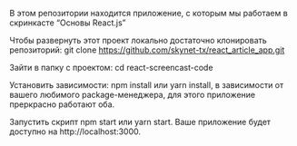 В этом репозитории находится приложение, с которым мы работаем в скринкасте “Основы React.js”

Чтобы развернуть этот проект локально достаточно клонировать репозиторий: git clone https://github.com/skynet-tx/react_article_app.git

Зайти в папку с проектом: cd react-screencast-code

Установить зависимости: npm install или yarn install, в зависимости от вашего любимого package-менеджера, для этого приложение преркрасно работают оба.

Запустить скрипт npm start или yarn start. Ваше приложение будет доступно на http://localhost:3000.
